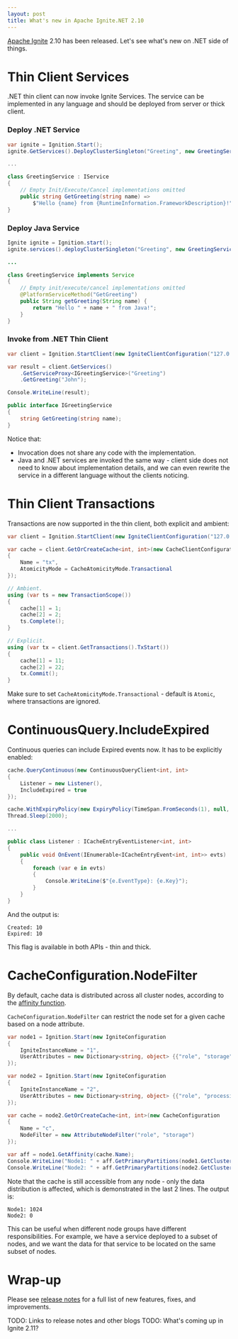 ```yaml
---
layout: post
title: What's new in Apache Ignite.NET 2.10
---
```


[Apache Ignite](https://ignite.apache.org/) 2.10 has been released. Let's see what's new on .NET side of things.  


# Thin Client Services

.NET thin client can now invoke Ignite Services.
The service can be implemented in any language and should be deployed from server or thick client.

### Deploy .NET Service

```cs
var ignite = Ignition.Start();
ignite.GetServices().DeployClusterSingleton("Greeting", new GreetingService());

...

class GreetingService : IService
{
    // Empty Init/Execute/Cancel implementations omitted
    public string GetGreeting(string name) => 
        $"Hello {name} from {RuntimeInformation.FrameworkDescription}!";
}
``` 


### Deploy Java Service

```java
Ignite ignite = Ignition.start();
ignite.services().deployClusterSingleton("Greeting", new GreetingService());

...

class GreetingService implements Service
{
    // Empty init/execute/cancel implementations omitted
    @PlatformServiceMethod("GetGreeting")
    public String getGreeting(String name) {
        return "Hello " + name + " from Java!";
    }
}
```


### Invoke from .NET Thin Client

```cs
var client = Ignition.StartClient(new IgniteClientConfiguration("127.0.0.1"));

var result = client.GetServices()
    .GetServiceProxy<IGreetingService>("Greeting")
    .GetGreeting("John");

Console.WriteLine(result);

public interface IGreetingService
{
    string GetGreeting(string name);
}
```

Notice that:
* Invocation does not share any code with the implementation.
* Java and .NET services are invoked the same way - client side does not need to know about implementation details, 
  and we can even rewrite the service in a different language without the clients noticing.

# Thin Client Transactions

Transactions are now supported in the thin client, both explicit and ambient:

```cs
var client = Ignition.StartClient(new IgniteClientConfiguration("127.0.0.1"));

var cache = client.GetOrCreateCache<int, int>(new CacheClientConfiguration
{
    Name = "tx",
    AtomicityMode = CacheAtomicityMode.Transactional
});

// Ambient.
using (var ts = new TransactionScope())
{
    cache[1] = 1;
    cache[2] = 2;
    ts.Complete();
}

// Explicit.
using (var tx = client.GetTransactions().TxStart())
{
    cache[1] = 11;
    cache[2] = 22;
    tx.Commit();
}
```

Make sure to set `CacheAtomicityMode.Transactional` - default is `Atomic`, where transactions are ignored.


# ContinuousQuery.IncludeExpired

Continuous queries can include Expired events now. It has to be explicitly enabled:

```cs
cache.QueryContinuous(new ContinuousQueryClient<int, int>
{
    Listener = new Listener(),
    IncludeExpired = true
});

cache.WithExpiryPolicy(new ExpiryPolicy(TimeSpan.FromSeconds(1), null, null)).Put(10, 20);
Thread.Sleep(2000);

...

public class Listener : ICacheEntryEventListener<int, int>
{
    public void OnEvent(IEnumerable<ICacheEntryEvent<int, int>> evts)
    {
        foreach (var e in evts)
        {
            Console.WriteLine($"{e.EventType}: {e.Key}");
        }
    }
}
```

And the output is:
```
Created: 10
Expired: 10
```

This flag is available in both APIs - thin and thick.


# CacheConfiguration.NodeFilter

By default, cache data is distributed across all cluster nodes, according to the [affinity function](https://ignite.apache.org/docs/latest/data-modeling/data-partitioning).

`CacheConfiguration.NodeFilter` can restrict the node set for a given cache based on a node attribute.

```cs
var node1 = Ignition.Start(new IgniteConfiguration
{
    IgniteInstanceName = "1",
    UserAttributes = new Dictionary<string, object> {{"role", "storage"}}
});

var node2 = Ignition.Start(new IgniteConfiguration
{
    IgniteInstanceName = "2",
    UserAttributes = new Dictionary<string, object> {{"role", "processing"}}
});

var cache = node2.GetOrCreateCache<int, int>(new CacheConfiguration
{
    Name = "c",
    NodeFilter = new AttributeNodeFilter("role", "storage")
});

var aff = node1.GetAffinity(cache.Name);
Console.WriteLine("Node1: " + aff.GetPrimaryPartitions(node1.GetCluster().GetLocalNode()).Length);
Console.WriteLine("Node2: " + aff.GetPrimaryPartitions(node2.GetCluster().GetLocalNode()).Length);
```

Note that the cache is still accessible from any node - only the data distribution is affected, which is demonstrated in the last 2 lines.
The output is:

```
Node1: 1024
Node2: 0
```

This can be useful when different node groups have different responsibilities.
For example, we have a service deployed to a subset of nodes, and we want the data for that service to be located on the same subset of nodes.


# Wrap-up
 
Please see [release notes](https://ignite.apache.org/releases/2.10.0/release_notes.html) for a full list of new features, fixes, and improvements.

TODO: Links to release notes and other blogs
TODO: What's coming up in Ignite 2.11? 
